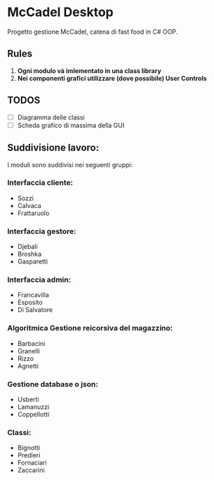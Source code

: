 # McCadel Desktop
Progetto gestione McCadel, catena di fast food in C# OOP.

## Rules
1. **Ogni modulo và imlementato in una class library**
2. **Nei componenti grafici utilizzare (dove possibile) User Controls**

## TODOS
  - [ ] Diagramma delle classi
  - [ ] Scheda grafico di massima della GUI

## Suddivisione lavoro:
I moduli sono suddivisi nei seguenti gruppi:
### Interfaccia cliente: 
  - Sozzi
  - Calvaca
  - Frattaruolo
### Interfaccia gestore:
  - Djebali
  - Broshka
  - Gasparetti
### Interfaccia admin:
  - Francavilla
  - Esposito
  - Di Salvatore
### Algoritmica Gestione reicorsiva del magazzino:
  - Barbacini
  - Granelli
  - Rizzo
  - Agnetti
### Gestione database o json:
  - Usberti
  - Lamanuzzi
  - Coppellotti

### Classi:
  - Bignotti
  - Predieri
  - Fornaciari
  - Zaccarini
